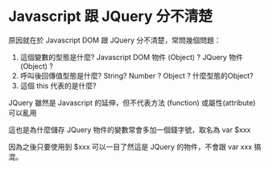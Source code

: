 # Javascript 跟 JQuery 分不清楚

原因就在於 Javascript DOM 跟 JQuery 分不清楚，常問幾個問題：

1. 這個變數的型態是什麼? Javascript DOM 物件 (Object) ? JQuery 物件 (Object) ?
2. 呼叫後回傳值型態是什麼? String? Number ? Object ? 什麼型態的Object?
3. 這個 this 代表的是什麼?

JQuery 雖然是 Javascript 的延伸，但不代表方法 (function) 或屬性(attribute) 可以亂用

這也是為什麼儲存 JQuery 物件的變數常會多加一個錢字號，取名為 var $xxx

因為之後只要使用到 $xxx 可以一目了然這是 JQuery 的物件，不會跟 var xxx 搞混。